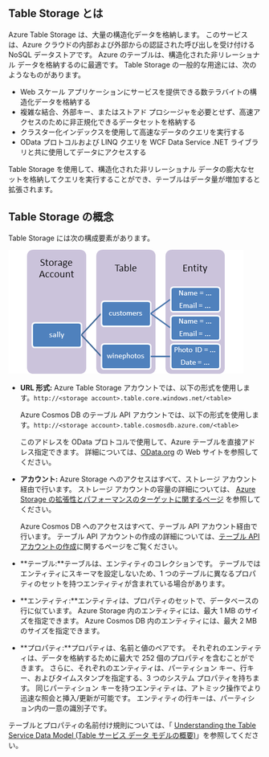 ## <a name="what-is-table-storage"></a>Table Storage とは
Azure Table Storage は、大量の構造化データを格納します。 このサービスは、Azure クラウドの内部および外部からの認証された呼び出しを受け付ける NoSQL データストアです。 Azure のテーブルは、構造化された非リレーショナル データを格納するのに最適です。 Table Storage の一般的な用途には、次のようなものがあります。

* Web スケール アプリケーションにサービスを提供できる数テラバイトの構造化データを格納する
* 複雑な結合、外部キー、またはストアド プロシージャを必要とせず、高速アクセスのために非正規化できるデータセットを格納する
* クラスター化インデックスを使用して高速なデータのクエリを実行する
* OData プロトコルおよび LINQ クエリを WCF Data Service .NET ライブラリと共に使用してデータにアクセスする

Table Storage を使用して、構造化された非リレーショナル データの膨大なセットを格納してクエリを実行することができ、テーブルはデータ量が増加すると拡張されます。

## <a name="table-storage-concepts"></a>Table Storage の概念
Table Storage には次の構成要素があります。

![Table Storage のコンポーネントの図][Table1]

* **URL 形式:** Azure Table Storage アカウントでは、以下の形式を使用します。`http://<storage account>.table.core.windows.net/<table>`

  Azure Cosmos DB のテーブル API アカウントでは、以下の形式を使用します。`http://<storage account>.table.cosmosdb.azure.com/<table>`  

  このアドレスを OData プロトコルで使用して、Azure テーブルを直接アドレス指定できます。 詳細については、[OData.org][OData.org] の Web サイトを参照してください。
* **アカウント:** Azure Storage へのアクセスはすべて、ストレージ アカウント経由で行います。 ストレージ アカウントの容量の詳細については、 [Azure Storage の拡張性とパフォーマンスのターゲットに関するページ](../articles/storage/common/storage-scalability-targets.md) を参照してください。 

    Azure Cosmos DB へのアクセスはすべて、テーブル API アカウント経由で行います。 テーブル API アカウントの作成の詳細については、[テーブル API アカウントの作成](../articles/cosmos-db/create-table-dotnet.md#create-a-database-account)に関するページをご覧ください。
* **テーブル:**テーブルは、エンティティのコレクションです。 テーブルではエンティティにスキーマを設定しないため、1 つのテーブルに異なるプロパティのセットを持つエンティティが含まれている場合があります。  
* **エンティティ:**エンティティは、プロパティのセットで、データベースの行に似ています。 Azure Storage 内のエンティティには、最大 1 MB のサイズを指定できます。 Azure Cosmos DB 内のエンティティには、最大 2 MB のサイズを指定できます。
* **プロパティ:**プロパティは、名前と値のペアです。 それぞれのエンティティは、データを格納するために最大で 252 個のプロパティを含むことができます。 さらに、それぞれのエンティティは、パーティション キー、行キー、およびタイムスタンプを指定する、3 つのシステム プロパティを持ちます。 同じパーティション キーを持つエンティティは、アトミック操作でより迅速な照会と挿入/更新が可能です。 エンティティの行キーは、パーティション内の一意の識別子です。

テーブルとプロパティの名前付け規則については、「 [Understanding the Table Service Data Model (Table サービス データ モデルの概要)](/rest/api/storageservices/Understanding-the-Table-Service-Data-Model)」を参照してください。

[Table1]: ./media/storage-table-concepts-include/table1.png
[OData.org]: http://www.odata.org/
